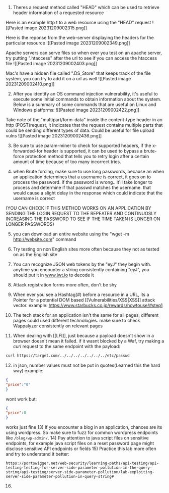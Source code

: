 1) Theres a request method called "HEAD" which can be used to retrieve header information of a requested resource

Here is an example  http t to a web resource using the "HEAD"  request
![[Pasted image 20231209002315.png]]

Here is the reponse from the web-server displaying the headers for the particular resource
![[Pasted image 20231209002349.png]]

Apache servers can serve files so when ever you test on an apache server, try putting ".htaccess" after the url to see if you can access the htaccess file
![[Pasted image 20231209002403.png]]


Mac's have a hidden file called ".DS_Store" that keeps track of the file system, you can try to add it on a url as well
![[Pasted image 20231209002410.png]]



2) After you identify an OS command injection vulnerability, it's useful to execute some initial commands to obtain information about the system. Below is a summary of some commands that are useful on Linux and Windows platforms:
![[Pasted image 20231209002422.png]]


Take note of the "multipart/form-data" inside the content-type header in an http (POST)request, it indicates that the request contains multiple parts that could be sending different types of data. Could be useful for file upload vulns
![[Pasted image 20231209002436.png]]

3) Be sure to use param-miner to check for supported headers, if the x-forwarded-for header is supported, it can be used to bypass a brute-force protection method that tells you to retry login after a certain amount of time because of too many incorrect tries.

4) when Brute forcing, make sure to use long passwords,  because an when an application determines that a username is correct, it goes on to process the password. if the password is wrong.. it'll take longer to process and determine if that passwd matches the username. that would cause a slight delay in the response which could indicate that the username is correct

(YOU CAN CHECK IF THIS METHOD WORKS ON AN APPLICATION BY SENDING THE LOGIN REQUEST TO THE REPEATER AND CONTINUOSLY INCREASING THE PASSWORD TO SEE IF THE TIME TAKEN IS LONGER ON LONGER PASSWORDS)

5) you can download an entire website using the "wget -m http://website.com" command

6) Try testing on non English sites more often because they not as tested on as the English site 

7) You can recognize JSON web tokens by the "eyJ" they begin with. anytime you encounter a string consistently containing "eyJ", you should put it in www.jwt.io to decode it

1) Attack registration forms more often, don't be shy

2) When ever you see a Hashtag(#) before a resource in a URL, its a Pointer for a potential DOM based [[Vulnerabilities/XSS|XSS]] attack vector. example: https://www.starbucks.co.jp/rewards/howtouse/#step1
3) The tech stack for an application isn't the same for all pages, different pages could used different technologies. make sure to check Wappalyzer consistently on relevant pages

4) When dealing with [[LFI]], just because a payload doesn't show in a browser doesn't mean it failed. if it wasnt blocked by a Waf, try making a *curl* request to the same endpoint with the payload:
```bash
curl https://target.com/../../../../../../../etc/passwd
```
12) in json, number values must not be put in quotes(Learned this the hard way) example:
```json
{
"price":"0"
}
```
wont work but:
```json
{
"price":0
}
```
works just fine
13) If you encounter a blog in an application, chances are its using wordpress. So make sure to fuzz for common wordpress endpoints like `/blog/wp-admin/`.
14) Pay attention to java script files on sensitive endpoints, for example java script files on a reset password page might disclose sensitive API endpoints or fields
15) Practice this lab more often and try to understand it better:
```http
https://portswigger.net/web-security/learning-paths/api-testing/api-testing-testing-for-server-side-parameter-pollution-in-the-query-string/api-testing/server-side-parameter-pollution/lab-exploiting-server-side-parameter-pollution-in-query-string#
```
16) 